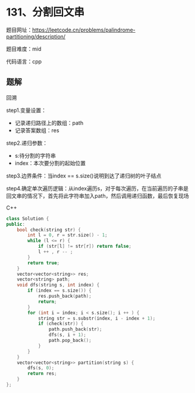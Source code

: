 # 131、分割回文串
题目网址：https://leetcode.cn/problems/palindrome-partitioning/description/

题目难度：mid

代码语言：cpp
## 题解
回溯

step1.变量设置：
* 记录递归路径上的数组：path
* 记录答案数组：res

step2.递归参数：
* s:待分割的字符串
* index：本次要分割的起始位置

step3.边界条件：当index == s.size()说明到达了递归树的叶子结点

step4.确定单次遍历逻辑：从index遍历s，对于每次遍历，在当前遍历的子串是回文串的情况下，首先将此字符串加入path，然后调用递归函数，最后恢复现场

C++
```cpp
class Solution {
public:
    bool check(string str) {
        int l = 0, r = str.size() - 1;
        while (l <= r) {
            if (str[l] != str[r]) return false;
            l ++ , r -- ;
        }
        return true;
    }
    vector<vector<string>> res;
    vector<string> path;
    void dfs(string s, int index) {
        if (index == s.size()) {
            res.push_back(path);
            return;
        }
        for (int i = index; i < s.size(); i ++ ) {
            string str = s.substr(index, i - index + 1);
            if (check(str)) {
                path.push_back(str);
                dfs(s, i + 1);
                path.pop_back();
            }
        }
    }
    vector<vector<string>> partition(string s) {
        dfs(s, 0);
        return res;
    }
};
```
